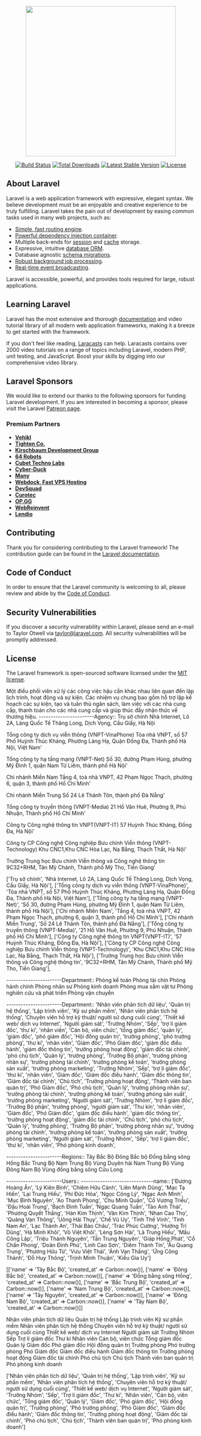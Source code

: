 <p align="center"><a href="https://laravel.com" target="_blank"><img src="https://raw.githubusercontent.com/laravel/art/master/logo-lockup/5%20SVG/2%20CMYK/1%20Full%20Color/laravel-logolockup-cmyk-red.svg" width="400"></a></p>

<p align="center">
<a href="https://travis-ci.org/laravel/framework"><img src="https://travis-ci.org/laravel/framework.svg" alt="Build Status"></a>
<a href="https://packagist.org/packages/laravel/framework"><img src="https://img.shields.io/packagist/dt/laravel/framework" alt="Total Downloads"></a>
<a href="https://packagist.org/packages/laravel/framework"><img src="https://img.shields.io/packagist/v/laravel/framework" alt="Latest Stable Version"></a>
<a href="https://packagist.org/packages/laravel/framework"><img src="https://img.shields.io/packagist/l/laravel/framework" alt="License"></a>
</p>

## About Laravel

Laravel is a web application framework with expressive, elegant syntax. We believe development must be an enjoyable and creative experience to be truly fulfilling. Laravel takes the pain out of development by easing common tasks used in many web projects, such as:

-   [Simple, fast routing engine](https://laravel.com/docs/routing).
-   [Powerful dependency injection container](https://laravel.com/docs/container).
-   Multiple back-ends for [session](https://laravel.com/docs/session) and [cache](https://laravel.com/docs/cache) storage.
-   Expressive, intuitive [database ORM](https://laravel.com/docs/eloquent).
-   Database agnostic [schema migrations](https://laravel.com/docs/migrations).
-   [Robust background job processing](https://laravel.com/docs/queues).
-   [Real-time event broadcasting](https://laravel.com/docs/broadcasting).

Laravel is accessible, powerful, and provides tools required for large, robust applications.

## Learning Laravel

Laravel has the most extensive and thorough [documentation](https://laravel.com/docs) and video tutorial library of all modern web application frameworks, making it a breeze to get started with the framework.

If you don't feel like reading, [Laracasts](https://laracasts.com) can help. Laracasts contains over 2000 video tutorials on a range of topics including Laravel, modern PHP, unit testing, and JavaScript. Boost your skills by digging into our comprehensive video library.

## Laravel Sponsors

We would like to extend our thanks to the following sponsors for funding Laravel development. If you are interested in becoming a sponsor, please visit the Laravel [Patreon page](https://patreon.com/taylorotwell).

### Premium Partners

-   **[Vehikl](https://vehikl.com/)**
-   **[Tighten Co.](https://tighten.co)**
-   **[Kirschbaum Development Group](https://kirschbaumdevelopment.com)**
-   **[64 Robots](https://64robots.com)**
-   **[Cubet Techno Labs](https://cubettech.com)**
-   **[Cyber-Duck](https://cyber-duck.co.uk)**
-   **[Many](https://www.many.co.uk)**
-   **[Webdock, Fast VPS Hosting](https://www.webdock.io/en)**
-   **[DevSquad](https://devsquad.com)**
-   **[Curotec](https://www.curotec.com/services/technologies/laravel/)**
-   **[OP.GG](https://op.gg)**
-   **[WebReinvent](https://webreinvent.com/?utm_source=laravel&utm_medium=github&utm_campaign=patreon-sponsors)**
-   **[Lendio](https://lendio.com)**

## Contributing

Thank you for considering contributing to the Laravel framework! The contribution guide can be found in the [Laravel documentation](https://laravel.com/docs/contributions).

## Code of Conduct

In order to ensure that the Laravel community is welcoming to all, please review and abide by the [Code of Conduct](https://laravel.com/docs/contributions#code-of-conduct).

## Security Vulnerabilities

If you discover a security vulnerability within Laravel, please send an e-mail to Taylor Otwell via [taylor@laravel.com](mailto:taylor@laravel.com). All security vulnerabilities will be promptly addressed.

## License

The Laravel framework is open-sourced software licensed under the [MIT license](https://opensource.org/licenses/MIT).

Một điều phối viên xử lý các công việc hậu cần khác nhau liên quan đến lập lịch trình, hoạt động và sự kiện. Các nhiệm vụ chung bao gồm hỗ trợ lập kế hoạch các sự kiện, tạo và tuân thủ ngân sách, làm việc với các nhà cung cấp, thanh toán cho các nhà cung cấp và giúp thúc đẩy nhận thức về thương hiệu.
-----------------------Agency::
Trụ sở chính
Nhà Internet, Lô 2A, Làng Quốc Tế Thăng Long, Dịch Vọng, Cầu Giấy, Hà Nội

Tổng công ty dịch vụ viễn thông (VNPT-VinaPhone)
Tòa nhà VNPT, số 57 Phố Huỳnh Thúc Kháng, Phường Láng Hạ, Quận Đống Đa, Thành phố Hà Nội, Việt Nam'

Tổng công ty hạ tầng mạng (VNPT-Net)
Số 30, đường Phạm Hùng, phường Mỹ Đình 1, quận Nam Từ Liêm, thành phố Hà Nội'

Chi nhánh Miền Nam
Tầng 4, toà nhà VNPT, 42 Phạm Ngọc Thạch, phường 6, quận 3, thành phố Hồ Chí Minh'

Chi nhánh Miền Trung
Số 24 Lê Thánh Tôn, thành phố Đà Nẵng'

Tổng công ty truyền thông (VNPT-Media)
21 Hồ Văn Huê, Phường 9, Phú Nhuận, Thành phố Hồ Chí Minh'

Công ty Công nghệ thông tin VNPT(VNPT-IT)
57 Huỳnh Thúc Kháng, Đống Đa, Hà Nội'

Công ty CP Công nghệ Công nghiệp Bưu chính Viễn thông (VNPT-Technology)
Khu CNC1,Khu CNC Hòa Lạc, Nạ Bằng, Thạch Thất, Hà Nội'

Trường Trung học Bưu chính Viễn thông và Công nghệ thông tin
9C32+RHM, Tân Mỹ Chánh, Thành phố Mỹ Tho, Tiền Giang'

['Trụ sở chính',
'Nhà Internet, Lô 2A, Làng Quốc Tế Thăng Long, Dịch Vọng, Cầu Giấy, Hà Nội'],
['Tổng công ty dịch vụ viễn thông (VNPT-VinaPhone)',
'Tòa nhà VNPT, số 57 Phố Huỳnh Thúc Kháng, Phường Láng Hạ, Quận Đống Đa, Thành phố Hà Nội, Việt Nam'],
['Tổng công ty hạ tầng mạng (VNPT-Net)',
'Số 30, đường Phạm Hùng, phường Mỹ Đình 1, quận Nam Từ Liêm, thành phố Hà Nội'],
['Chi nhánh Miền Nam',
'Tầng 4, toà nhà VNPT, 42 Phạm Ngọc Thạch, phường 6, quận 3, thành phố Hồ Chí Minh'],
['Chi nhánh Miền Trung',
'Số 24 Lê Thánh Tôn, thành phố Đà Nẵng'],
['Tổng công ty truyền thông (VNPT-Media)',
'21 Hồ Văn Huê, Phường 9, Phú Nhuận, Thành phố Hồ Chí Minh'],
['Công ty Công nghệ thông tin VNPT(VNPT-IT)',
'57 Huỳnh Thúc Kháng, Đống Đa, Hà Nội'],
['Công ty CP Công nghệ Công nghiệp Bưu chính Viễn thông (VNPT-Technology)',
'Khu CNC1,Khu CNC Hòa Lạc, Nạ Bằng, Thạch Thất, Hà Nội'],
['Trường Trung học Bưu chính Viễn thông và Công nghệ thông tin',
'9C32+RHM, Tân Mỹ Chánh, Thành phố Mỹ Tho, Tiền Giang'],

-----------------------Department::
Phòng kế toán
Phòng tài chín
Phòng hành chính
Phòng nhân sự
Phòng kinh doanh
Phòng mua sắm vật tư
Phòng nghiên cứu và phát triển
Phòng vận chuyển

-----------------------Department::
'Nhân viên phân tích dữ liệu',
'Quản trị hệ thống',
'Lập trình viên',
'Kỹ sư phần mềm',
'Nhân viên phân tích hệ thống',
'Chuyên viên hỗ trợ kỹ thuật/ người sử dụng cuối cùng',
'Thiết kế web/ dịch vụ Internet',
'Người giám sát',
'Trưởng Nhóm',
'Sếp',
'trợ lí giám đốc',
'thư kí',
'nhân viên',
'Cán bộ, viên chức',
'tổng giám đốc',
'quản lý',
'giám đốc',
'phó giám đốc',
'Hội đồng quản trị',
'trưởng phòng',
'phó trưởng phòng',
'thư kí',
'nhân viên',
'Giám đốc',
'Phó Giám đốc',
'giám đốc điều hành',
'giám đốc thông tin',
'trưởng phòng hoạt động',
'giám đốc tài chính',
'phó chủ tịch',
'Quản lý',
'trưởng phòng',
'Trưởng Bộ phận',
'trưởng phòng nhân sự',
'trưởng phòng tài chính',
'trưởng phòng kế toán',
'trưởng phòng sản xuất',
'trưởng phòng marketing',
'Trưởng Nhóm',
'Sếp',
'trợ lí giám đốc',
'thư kí',
'nhân viên',
'Giám đốc',
'Giám đốc điều hành',
'Giám đốc thông tin',
'Giám đốc tài chính',
'Chủ tịch',
'Trưởng phòng hoạt động',
'Thành viên ban quản trị',
'Phó Giám đốc',
'Phó chủ tịch',
'Quản lý',
'trưởng phòng nhân sự',
'trưởng phòng tài chính',
'trưởng phòng kế toán',
'trưởng phòng sản xuất',
'trưởng phòng marketing',
'Người giám sát',
'Trưởng Nhóm',
'trợ lí giám đốc',
'Trưởng Bộ phận',
'trưởng phòng',
'người giám sát',
'Thư kín',
'nhân viên',
'Giám đốc',
'Phó Giám đốc',
'giám đốc điều hành',
'giám đốc thông tin',
'trưởng phòng hoạt động',
'giám đốc tài chính',
'Chủ tịch',
'phó chủ tịch',
'Quản lý',
'trưởng phòng',
'Trưởng Bộ phận',
'trưởng phòng nhân sự',
'trưởng phòng tài chính',
'trưởng phòng kế toán',
'trưởng phòng sản xuất',
'trưởng phòng marketing',
'Người giám sát',
'Trưởng Nhóm',
'Sếp',
'trợ lí giám đốc',
'thư kí',
'nhân viên',
'Phó phòng kinh doanh',

-----------------------Regions::
Tây Bắc Bộ
Đông Bắc bộ
Đồng bằng sông Hồng
Bắc Trung Bộ
Nam Trung Bộ
Vùng Duyên hải Nam Trung Bộ
Vùng Đông Nam Bộ
Vùng đồng bằng sông Cửu Long

-----------------------Users::
------------------------------name::
['Đương Hoàng Ân',
'Lý Kiên Bình',
'Chiêm Hữu Cảnh',
'Liên Mạnh Dũng',
'Mạc Tạ Hiền',
'Lại Trung Hiếu',
'Phí Ðức Hòa',
'Ngọc Công Lý',
'Ngạc Anh Minh',
'Mục Bình Nguyên',
'Ao Thanh Phong',
'Chu Minh Quân',
'Cổ Vương Triều',
'Đậu Hoài Trung',
'Bạch Ðình Tuấn',
'Ngạc Quang Tuấn',
'Tào Anh Thái',
'Phương Quyết Thắng',
'Hàn Kim Thịnh',
'Văn Kim Thịnh',
'Nhan Cao Thọ',
'Quảng Vạn Thông',
'Uông Hải Thụy',
'Chế Vũ Uy',
'Tinh Thế Vinh',
'Tinh Nam An',
'Lạc Thành An',
'Thái Bảo Châu',
'Trác Phúc Cường',
'Hướng Trí Dũng',
'Hà Minh Khôi',
'Võ Việt Khôi',
'Lèng Sơn Hải',
'Lã Trung Hiếu',
'Mầu Công Lập',
'Triệu Thành Nguyên',
'Tấn Trung Nguyên',
'Giáp Hồng Phát',
'Cổ Chấn Phong',
'Doãn Ðình Phú',
'Linh Cao Sơn',
'Diêm Thành Tín',
'Ấu Quang Trung',
'Phương Hữu Từ',
'Vưu Việt Thái',
'Ánh Vạn Thắng',
'Ứng Công Thành',
'Đỗ Huy Thông',
'Trịnh Minh Thuận',
'Kiều Gia Uy']

[['name' => 'Tây Bắc Bộ', 'created_at' => Carbon::now()],
['name' => 'Đông Bắc bộ', 'created_at' => Carbon::now()],
['name' => 'Đồng bằng sông Hồng', 'created_at' => Carbon::now()],
['name' => 'Bắc Trung Bộ', 'created_at' => Carbon::now()],
['name' => 'Nam Trung Bộ', 'created_at' => Carbon::now()],
['name' => 'Tây Nguyên', 'created_at' => Carbon::now()],
['name' => 'Đông Nam Bộ', 'created_at' => Carbon::now()],
['name' => 'Tây Nam Bộ', 'created_at' => Carbon::now()]]

Nhân viên phân tích dữ liệu
Quản trị hệ thống
Lập trình viên
Kỹ sư phần mềm
Nhân viên phân tích hệ thống
Chuyên viên hỗ trợ kỹ thuật/ người sử dụng cuối cùng
Thiết kế web/ dịch vụ Internet
Người giám sát
Trưởng Nhóm
Sếp
Trợ lí giám đốc
Thư kí
Nhân viên
Cán bộ, viên chức
Tổng giám đốc
Quản lý
Giám đốc
Phó giám đốc
Hội đồng quản trị
Trưởng phòng
Phó trưởng phòng
Phó Giám đốc
Giám đốc điều hành
Giám đốc thông tin
Trưởng phòng hoạt động
Giám đốc tài chính
Phó chủ tịch
Chủ tịch
Thành viên ban quản trị
Phó phòng kinh doanh

['Nhân viên phân tích dữ liệu',
'Quản trị hệ thống',
'Lập trình viên',
'Kỹ sư phần mềm',
'Nhân viên phân tích hệ thống',
'Chuyên viên hỗ trợ kỹ thuật/ người sử dụng cuối cùng',
'Thiết kế web/ dịch vụ Internet',
'Người giám sát',
'Trưởng Nhóm',
'Sếp',
'Trợ lí giám đốc',
'Thư kí',
'Nhân viên',
'Cán bộ, viên chức',
'Tổng giám đốc',
'Quản lý',
'Giám đốc',
'Phó giám đốc',
'Hội đồng quản trị',
'Trưởng phòng',
'Phó trưởng phòng',
'Phó Giám đốc',
'Giám đốc điều hành',
'Giám đốc thông tin',
'Trưởng phòng hoạt động',
'Giám đốc tài chính',
'Phó chủ tịch',
'Chủ tịch',
'Thành viên ban quản trị',
'Phó phòng kinh doanh']


